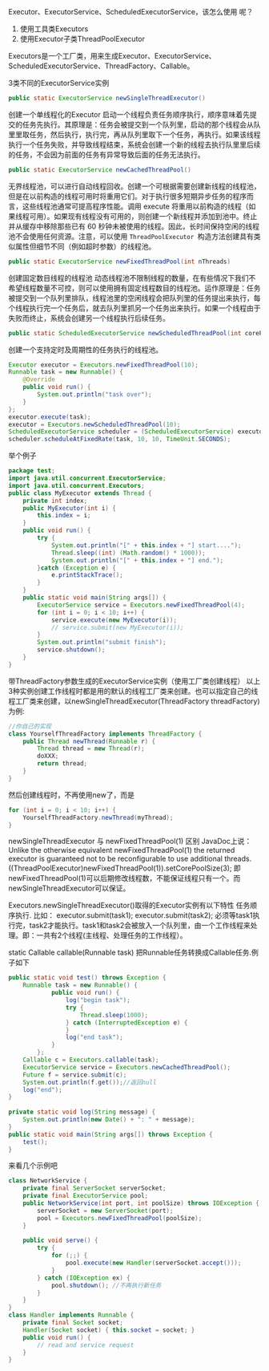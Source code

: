 
Executor、ExecutorService、ScheduledExecutorService，该怎么使用
呢？
1. 使用工具类Executors
2. 使用Executor子类ThreadPoolExecutor


Executors是一个工厂类，用来生成Executor、ExecutorService、ScheduledExecutorService、ThreadFactory、Callable。

3类不同的ExecutorService实例
```java
public static ExecutorService newSingleThreadExecutor()
```
创建一个单线程化的Executor
启动一个线程负责任务顺序执行，顺序意味着先提交的任务先执行。其原理是：任务会被提交到一个队列里，启动的那个线程会从队里里取任务，然后执行，执行完，再从队列里取下一个任务，再执行。如果该线程执行一个任务失败，并导致线程结束，系统会创建一个新的线程去执行队里里后续的任务，不会因为前面的任务有异常导致后面的任务无法执行。

```java
public static ExecutorService newCachedThreadPool()
```
无界线程池，可以进行自动线程回收。创建一个可根据需要创建新线程的线程池，但是在以前构造的线程可用时将重用它们。对于执行很多短期异步任务的程序而言，这些线程池通常可提高程序性能。调用 execute 将重用以前构造的线程（如果线程可用）。如果现有线程没有可用的，则创建一个新线程并添加到池中。终止并从缓存中移除那些已有 60 秒钟未被使用的线程。因此，长时间保持空闲的线程池不会使用任何资源。注意，可以使用 `ThreadPoolExecutor `构造方法创建具有类似属性但细节不同（例如超时参数）的线程池。

```java
public static ExecutorService newFixedThreadPool(int nThreads)
```
创建固定数目线程的线程池
动态线程池不限制线程的数量，在有些情况下我们不希望线程数量不可控，则可以使用拥有固定线程数目的线程池。运作原理是：任务被提交到一个队列里排队，线程池里的空闲线程会把队列里的任务提出来执行，每个线程执行完一个任务后，就去队列里抓另一个任务出来执行。如果一个线程由于失败而终止，系统会创建另一个线程执行后续任务。

```java
public static ScheduledExecutorService newScheduledThreadPool(int corePoolSize) 
```
创建一个支持定时及周期性的任务执行的线程池。
```java
Executor executor = Executors.newFixedThreadPool(10);
Runnable task = new Runnable() {
	@Override
	public void run() {
		System.out.println("task over");
	}
};
executor.execute(task);
executor = Executors.newScheduledThreadPool(10);
ScheduledExecutorService scheduler = (ScheduledExecutorService) executor;
scheduler.scheduleAtFixedRate(task, 10, 10, TimeUnit.SECONDS);
```
举个例子
```java
package test;
import java.util.concurrent.ExecutorService;
import java.util.concurrent.Executors;
public class MyExecutor extends Thread {
	private int index;
	public MyExecutor(int i) {
		this.index = i;
	}
	public void run() {
		try {
			System.out.println("[" + this.index + "] start....");
			Thread.sleep((int) (Math.random() * 1000));
			System.out.println("[" + this.index + "] end.");
		}catch (Exception e) {
			e.printStackTrace();
		}
	}
	public static void main(String args[]) {
		ExecutorService service = Executors.newFixedThreadPool(4);
		for (int i = 0; i < 10; i++) {
			service.execute(new MyExecutor(i));
			// service.submit(new MyExecutor(i));
		}
		System.out.println("submit finish");
		service.shutdown();
	}
}
```

带ThreadFactory参数生成的ExecutorService实例（使用工厂类创建线程）
以上3种实例创建工作线程时都是用的默认的线程工厂类来创建。也可以指定自己的线程工厂类来创建，以newSingleThreadExecutor(ThreadFactory threadFactory)为例:
```java
//你自己的实现
class YourselfThreadFactory implements ThreadFactory {
    public Thread newThread(Runnable r) {
        Thread thread = new Thread(r);
        doXXX;
        return thread;
    }
}
```
然后创建线程时，不再使用new了，而是
```java
for (int i = 0; i < 10; i++) {
	YourselfThreadFactory.newThread(myThread);
}
```


newSingleThreadExecutor 与 newFixedThreadPool(1) 区别
JavaDoc上说：Unlike the otherwise equivalent newFixedThreadPool(1) the returned executor is guaranteed not to be reconfigurable to use additional threads.
((ThreadPoolExecutor)newFixedThreadPool(1)).setCorePoolSize(3);
即newFixedThreadPool(1)可以后期修改线程数，不能保证线程只有一个。而newSingleThreadExecutor可以保证。

Executors.newSingleThreadExecutor()取得的Executor实例有以下特性
任务顺序执行. 比如：
executor.submit(task1);
executor.submit(task2);
必须等task1执行完，task2才能执行。task1和task2会被放入一个队列里，由一个工作线程来处理。即：一共有2个线程(主线程、处理任务的工作线程）。

static Callable<Object> callable(Runnable task)
把Runnable任务转换成Callable任务.例子如下
```java
public static void test() throws Exception {
    Runnable task = new Runnable() {
            public void run() {
                log("begin task");
                try {
                    Thread.sleep(1000);
                } catch (InterruptedException e) {
                }
                log("end task");
            }
        };
    Callable c = Executors.callable(task);
    ExecutorService service = Executors.newCachedThreadPool();
    Future f = service.submit(c);
    System.out.println(f.get());//返回null
    log("end");
}
        
private static void log(String message) {
    System.out.println(new Date() + ": " + message);
}
public static void main(String args[]) throws Exception {
    test();
}
```
来看几个示例吧
```java
class NetworkService {
    private final ServerSocket serverSocket;
    private final ExecutorService pool;
    public NetworkService(int port, int poolSize) throws IOException {
        serverSocket = new ServerSocket(port);
        pool = Executors.newFixedThreadPool(poolSize);
    }
 
    public void serve() {
        try {
            for (;;) {
                pool.execute(new Handler(serverSocket.accept()));
            }
        } catch (IOException ex) {
            pool.shutdown(); //不再执行新任务
        }
    }
}
class Handler implements Runnable {
    private final Socket socket;
    Handler(Socket socket) { this.socket = socket; }
    public void run() {
        // read and service request
    }
}
```

